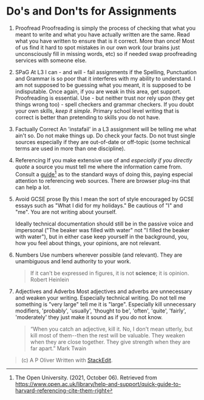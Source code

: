 # Do's and Don'ts for Assignments

1. Proofread
	Proofreading is simply the process of checking that what you meant to write and what you have actually written are the same. Read what you have written to ensure that is it correct. More than once! Most of us find it hard to spot mistakes in our own work (our brains just unconsciously fill in missing words, etc) so if needed swap proofreading services with someone else.
	
2. SPaG
	At L3 I can - and will - fail assignments if the Spelling, Punctuation and Grammar is so poor that it interferes with my ability to understand. I am not supposed to be guessing what you meant, it is supposed to be indisputable. Once again, if you are weak in this area, get support. Proofreading is essential. Use - but neither trust nor rely upon (they get things wrong too) - spell checkers and grammar checkers.
	If you doubt your own skills, *keep it simple*. Primary school level writing that is correct is better than pretending to skills you do not have.
	
3. Factually Correct
	An 'instafail' in a L3 assignment will be telling me what ain't so. Do not make things up. Do check your facts. Do not trust single sources especially if they are out-of-date or off-topic (some technical terms are used in more than one discipline). 
	
4. Referencing
	If you make extensive use of and *especially if you directly quote* a source you must tell me where the information came from. Consult a [guide](https://www.open.ac.uk/library/help-and-support/quick-guide-to-harvard-referencing-cite-them-right)[^1] as to the standard ways of doing this, paying especial attention to referencing web sources. There are browser plug-ins that can help a lot.
	
5. Avoid GCSE prose
	By this I mean the sort of style encouraged by GCSE essays such as "What I did for my holidays." Be cautious of "I" and "me". You are not writing about yourself. 

	Ideally technical documentation should still be in the passive voice and impersonal ("The beaker was filled with water" not "I filled the beaker with water"), but in either case keep yourself in the background, you, how you feel about things, your opinions, are not relevant.
	
6. Numbers
	Use numbers wherever possible (and relevant). They are unambiguous and lend authority to your work.
	> If it can't be expressed in figures, it is not **science**; it is opinion.
	Robert Heinlein
7. Adjectives and Adverbs
	Most adjectives and adverbs are unnecessary and weaken your writing. Especially technical writing. Do not tell me something is "very large" tell me it is "large". Especially kill unnecessary modifiers, 'probably', 'usually', 'thought to be', 'often', 'quite', 'fairly', 'moderately' they just make it sound as if you do not know.
	>  “When you catch an adjective, kill it. No, I don't mean utterly, but kill most of them--then the rest will be valuable. They weaken when they are close together. They give strength when they are far apart.”
	Mark Twain

[^1]:The Open University. (2021, October 06). Retrieved from https://www.open.ac.uk/library/help-and-support/quick-guide-to-harvard-referencing-cite-them-right

> (c) A P Oliver
> Written with [StackEdit](https://stackedit.io/).